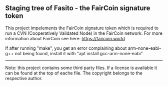 Staging tree of Fasito - the FairCoin signature token
---
This project impelements the FairCoin signature token which is required to run a CVN (Cooperatively Validated Node) in the FairCoin network. For more information about FairCoin see here: https://faircoin.world

If after running "make", you get an error complaining about arm-none-eabi-g++ not being found, install it with "apt install gcc-arm-none-eabi"

---
Note: this project contains some third party files. If a license is available it can be found at the top of eache file. The copyright belongs to the respective author.
